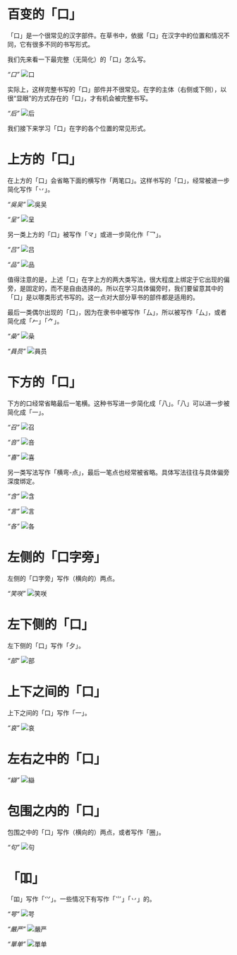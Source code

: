 # 百变的「口」

「口」是一个很常见的汉字部件。在草书中，依据「口」在汉字中的位置和情况不同，它有很多不同的书写形式。

我们先来看一下最完整（无简化）的「口」怎么写。

*“口”*
![口](../src/JingdianCaoshuHeiti-svg/uni53E3.svg)

实际上，这样完整书写的「口」部件并不很常见。在字的主体（右侧或下侧），以很“显眼”的方式存在的「口」，才有机会被完整书写。

*“后”*
![后](../src/JingdianCaoshuHeiti-svg/uni540E.svg)

我们接下来学习「口」在字的各个位置的常见形式。

# 上方的「口」

在上方的「口」会省略下面的横写作「两笔口」。这样书写的「口」，经常被进一步简化写作「丷」。

*“吳吴”*
![吳吴](../src/JingdianCaoshuHeiti-svg/uni5433.svg)

*“呈”*
![呈](../src/JingdianCaoshuHeiti-svg/uni5448.svg)

另一类上方的「口」被写作「龴」或进一步简化作「乛」。

*“吕”*
![吕](../src/JingdianCaoshuHeiti-svg/uni5415.svg)

*“品”*
![品](../src/JingdianCaoshuHeiti-svg/uni54C1.svg)

值得注意的是，上述「口」在字上方的两大类写法，很大程度上绑定于它出现的偏旁，是固定的，而不是自由选择的。所以在学习具体偏旁时，我们要留意其中的「口」是以哪类形式书写的。这一点对大部分草书的部件都是适用的。

最后一类偶尔出现的「口」，因为在隶书中被写作「厶」，所以被写作「厶」，或者简化成「𠂉」「⺈」。

*“喿”*
![喿](../src/JingdianCaoshuHeiti-svg/uni55BF.svg)

*“員员”*
![員员](../src/JingdianCaoshuHeiti-svg/uni54E1.svg)

# 下方的「口」

下方的口经常省略最后一笔横。这种书写进一步简化成「八」。「八」可以进一步被简化成「一」。

*“召”*
![召](../src/JingdianCaoshuHeiti-svg/uni53EC.svg)

*“咅”*
![咅](../src/JingdianCaoshuHeiti-svg/uni5485.svg)

*“喜”*
![喜](../src/JingdianCaoshuHeiti-svg/uni559C.svg)

另一类写法写作「横弯-点」，最后一笔点也经常被省略。具体写法往往与具体偏旁深度绑定。

*“含”*
![含](../src/JingdianCaoshuHeiti-svg/uni542B.svg)

*“言”*
![言](../src/JingdianCaoshuHeiti-svg/uni8A00.svg)

*“各”*
![各](../src/JingdianCaoshuHeiti-svg/uni5404.svg)

# 左侧的「口字旁」

左侧的「口字旁」写作（横向的）两点。

*“笑咲”*
![笑咲](../src/JingdianCaoshuHeiti-svg/uni54B2.svg)

# 左下侧的「口」

左下侧的「口」写作「夕」。

*“部”*
![部](../src/JingdianCaoshuHeiti-svg/uni90E8.svg)

# 上下之间的「口」

上下之间的「口」写作「一」。

*“哀”*
![哀](../src/JingdianCaoshuHeiti-svg/uni54C0.svg)

# 左右之中的「口」

*“䜌”*
![䜌](../src/JingdianCaoshuHeiti-svg/uni470C.svg)

# 包围之内的「口」

包围之中的「口」写作（横向的）两点，或者写作「圈」。

*“句”*
![句](../src/JingdianCaoshuHeiti-svg/uni53E5.svg)

# 「吅」

「吅」写作「𭕄」。一些情况下有写作「⺌」「丷」的。

*“咢”*
![咢](../src/JingdianCaoshuHeiti-svg/uni54A2.svg)

*“嚴严”*
![嚴严](../src/JingdianCaoshuHeiti-svg/uni56B4.svg)

*“單单”*
![單单](../src/JingdianCaoshuHeiti-svg/uni55AE.svg)